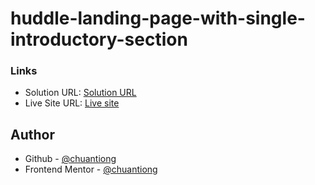 # huddle-landing-page-with-single-introductory-section

### Links

- Solution URL: [Solution URL](https://www.frontendmentor.io/solutions/huddle-landing-page-with-single-introductory-section-iYbSyCAkiT)
- Live Site URL: [Live site](https://chuantiong.github.io/huddle-landing-page-with-single-introductory-section/)

## Author

- Github - [@chuantiong](https://github.com/chuantiong)
- Frontend Mentor - [@chuantiong](https://www.frontendmentor.io/profile/chuantiong)
